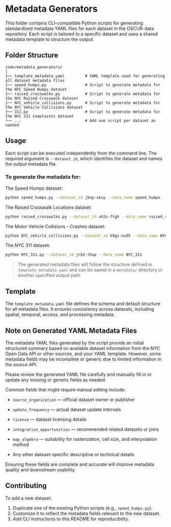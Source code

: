 # Metadata Generators

This folder contains CLI-compatible Python scripts for generating standardized metadata YAML files for each dataset in the OSCUR-data repository. Each script is tailored to a specific dataset and uses a shared metadata template to structure the output.

## Folder Structure

```
code/metadata_generators/
│
├── template_metadata.yaml         # YAML template used for generating all dataset metadata files
├── speed_humps.py                 # Script to generate metadata for the NYC Speed Humps dataset
├── raised_crosswalks.py           # Script to generate metadata for the NYC Raised Crosswalk dataset
├── NYC_vehicle_collisions.py      # Script to generate metadata for the NYC Vehicle Collisions dataset
├── 311.py                         # Script to generate metadata for the NYC 311 Complaints dataset
└── ...                            # Add one script per dataset as needed
```

## Usage

Each script can be executed independently from the command line. The required argument is `--dataset_id`, which identifies the dataset and names the output metadata file.

### To generate the metadata for:

The Speed Humps dataset:

```bash
python speed_humps.py --dataset_id jknp-skuy --data_name speed_humps
```

The Raised Crosswalk Locations dataset:

```bash
python raised_crosswalks.py --dataset_id uh2s-ftgh --data_name raised_crosswalks
```

The Motor Vehicle Collisions - Crashes dataset:

```bash
python NYC_vehicle_collisions.py --dataset_id h9gi-nx95 --data_name NYC_vehicle_collisions
```

The NYC 311 dataset:

```bash
python NYC_311.py --dataset_id jrb2-thup --data_name NYC_311
```




> The generated metadata files will follow the structure defined in `template_metadata.yaml` and can be saved in a `metadata/` directory or another specified output path.

## Template

The `template_metadata.yaml` file defines the schema and default structure for all metadata files. It ensures consistency across datasets, including spatial, temporal, access, and processing metadata.


## Note on Generated YAML Metadata Files
The metadata YAML files generated by the script provide an initial structured summary based on available dataset information from the NYC Open Data API or other sources, and your YAML template. However, some metadata fields may be incomplete or generic due to limited information in the source API.

Please review the generated YAML file carefully and manually fill in or update any missing or generic fields as needed.

Common fields that might require manual editing include:

- ``source_organization`` — official dataset owner or publisher

- ``update_frequency`` — actual dataset update intervals

- ``license`` — dataset licensing details

- ``integration_opportunities`` — recommended related datasets or joins

- ``map_algebra`` — suitability for rasterization, cell size, and interpolation method

- Any other dataset-specific descriptive or technical details

Ensuring these fields are complete and accurate will improve metadata quality and downstream usability.


## Contributing

To add a new dataset:
1. Duplicate one of the existing Python scripts (e.g., `speed_humps.py`).
2. Customize it to reflect the metadata fields relevant to the new dataset.
3. Add CLI instructions to this README for reproducibility.
